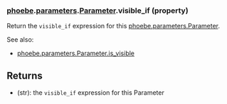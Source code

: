 ### [phoebe](phoebe.md).[parameters](phoebe.parameters.md).[Parameter](phoebe.parameters.Parameter.md).visible_if (property)




Return the `visible_if` expression for this [phoebe.parameters.Parameter](phoebe.parameters.Parameter.md).

See also:
* [phoebe.parameters.Parameter.is_visible](phoebe.parameters.Parameter.is_visible.md)

Returns
--------
* (str): the `visible_if` expression for this Parameter

